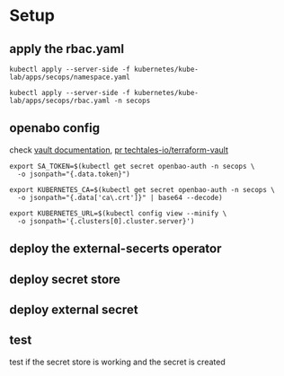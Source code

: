 # Setup

## apply the rbac.yaml

```terminal
kubectl apply --server-side -f kubernetes/kube-lab/apps/secops/namespace.yaml
```

```terminal
kubectl apply --server-side -f kubernetes/kube-lab/apps/secops/rbac.yaml -n secops
```

## openabo config

check [vault documentation](https://developer.hashicorp.com/validated-patterns/vault/vault-kubernetes-auth#configure-kubernetes-authentication), [pr techtales-io/terraform-vault](https://github.com/techtales-io/terraform-vault/pull/77)

```terminal
export SA_TOKEN=$(kubectl get secret openbao-auth -n secops \
  -o jsonpath="{.data.token}")
```

```terminal
export KUBERNETES_CA=$(kubectl get secret openbao-auth -n secops \
  -o jsonpath="{.data['ca\.crt']}" | base64 --decode)
```

```terminal
export KUBERNETES_URL=$(kubectl config view --minify \
  -o jsonpath='{.clusters[0].cluster.server}')
```

## deploy the external-secerts operator

## deploy secret store

## deploy external secret

## test

test if the secret store is working and the secret is created
